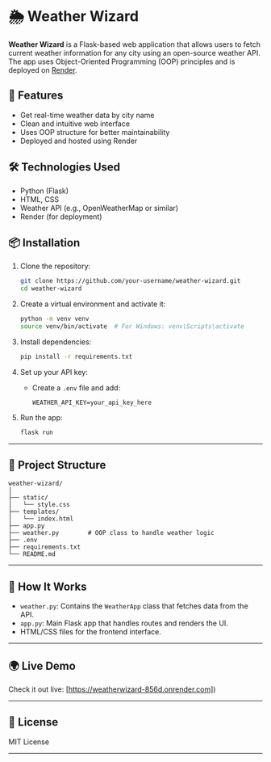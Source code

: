 # 🌦️ Weather Wizard

**Weather Wizard** is a Flask-based web application that allows users to fetch current weather information for any city using an open-source weather API. The app uses Object-Oriented Programming (OOP) principles and is deployed on [Render](https://render.com).


## 🚀 Features

* Get real-time weather data by city name
* Clean and intuitive web interface
* Uses OOP structure for better maintainability
* Deployed and hosted using Render


## 🛠️ Technologies Used

* Python (Flask)
* HTML, CSS
* Weather API (e.g., OpenWeatherMap or similar)
* Render (for deployment)


## 📦 Installation

1. Clone the repository:

   ```bash
   git clone https://github.com/your-username/weather-wizard.git
   cd weather-wizard
   ```

2. Create a virtual environment and activate it:

   ```bash
   python -m venv venv
   source venv/bin/activate  # For Windows: venv\Scripts\activate
   ```

3. Install dependencies:

   ```bash
   pip install -r requirements.txt
   ```

4. Set up your API key:

   * Create a `.env` file and add:

     ```
     WEATHER_API_KEY=your_api_key_here
     ```

5. Run the app:

   ```bash
   flask run
   ```

---

## 📁 Project Structure

```
weather-wizard/
│
├── static/
│   └── style.css
├── templates/
│   └── index.html
├── app.py
├── weather.py        # OOP class to handle weather logic
├── .env
├── requirements.txt
└── README.md
```

---

## 🧠 How It Works

* `weather.py`: Contains the `WeatherApp` class that fetches data from the API.
* `app.py`: Main Flask app that handles routes and renders the UI.
* HTML/CSS files for the frontend interface.

---

## 🌍 Live Demo

Check it out live: [https://weatherwizard-856d.onrender.com])

---

## 📜 License

MIT License

---

